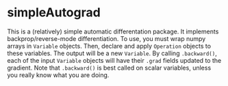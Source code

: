 # simpleAutograd

This is a (relatively) simple automatic differentation package. It implements backprop/reverse-mode differentiation. To use, you must wrap numpy arrays in `Variable` objects. Then, declare and apply `Operation` objects to these variables. The output will be a new `Variable`. By calling `.backward()`, each of the input `Variable` objects will have their `.grad` fields updated to the gradient. Note that `.backward()` is best called on scalar variables, unless you really know what you are doing.
